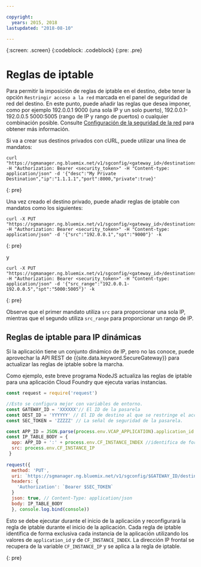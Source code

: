 ```yaml
---

copyright:
  years: 2015, 2018
lastupdated: "2018-08-10"

---
```

{:screen: .screen}
{:codeblock: .codeblock}
{:pre: .pre}

# Reglas de iptable

Para permitir la imposición de reglas de iptable en el destino, debe tener la opción `Restringir acceso a la red` marcada en el panel de seguridad de red del destino.  En este punto, puede añadir las reglas que desea imponer, como por ejemplo 192.0.0.1 9000 (una sola IP y un solo puerto), 192.0.0.1-192.0.0.5 5000:5005 (rango de IP y rango de puertos) o cualquier combinación posible. Consulte [Configuración de la seguridad de la red](./securegateway_destination.html#configuring-network-security) para obtener más información.

Si va a crear sus destinos privados con cURL, puede utilizar una línea de mandatos:

```
curl "https://sgmanager.ng.bluemix.net/v1/sgconfig/<gateway_id>/destinations" -H "Authorization: Bearer <security_token>" -H "Content-type: application/json" -d '{"desc":"My Private Destination","ip":"1.1.1.1","port":8000,"private":true}'
```
{: pre}

Una vez creado el destino privado, puede añadir reglas de iptable con mandatos como los siguientes:

```
curl -X PUT "https://sgmanager.ng.bluemix.net/v1/sgconfig/<gateway_id>/destinations/<destination_id>/ipTableRule" -H "Authorization: Bearer <security_token>" -H "Content-type: application/json" -d '{"src":"192.0.0.1","spt":"9000"}' -k
```
{: pre}

y

```
curl -X PUT "https://sgmanager.ng.bluemix.net/v1/sgconfig/<gateway_id>/destinations/<destination_id>/ipTableRule" -H "Authorization: Bearer <security_token>" -H "Content-type: application/json" -d '{"src_range":"192.0.0.1-192.0.0.5","spt":"5000:5005"}' -k
```
{: pre}

Observe que el primer mandato utiliza `src` para proporcionar una sola IP, mientras que el segundo utiliza `src_range` para proporcionar un rango de IP.

## Reglas de iptable para IP dinámicas

Si la aplicación tiene un conjunto dinámico de IP, pero no las conoce, puede aprovechar la API REST de {{site.data.keyword.SecureGateway}} para actualizar las reglas de iptable sobre la marcha.

Como ejemplo, este breve programa NodeJS actualiza las reglas de iptable para una aplicación Cloud Foundry que ejecuta varias instancias.

```javascript
const request = require('request')

//Esto se configura mejor con variables de entorno.
const GATEWAY_ID = 'XXXXXX'// El ID de la pasarela
const DEST_ID = 'YYYYYY' // El ID de destino al que se restringe el acceso.
const SEC_TOKEN = 'ZZZZZ' // La señal de seguridad de la pasarela.

const APP_ID = JSON.parse(process.env.VCAP_APPLICATION).application_id
const IP_TABLE_BODY = {
  app: APP_ID + ':' + process.env.CF_INSTANCE_INDEX //identifica de forma exclusiva la app y la instancia para la regla de iptable.
  src: process.env.CF_INSTANCE_IP
 }
 
request({
  method: 'PUT',
  uri: `https://sgmanager.ng.bluemix.net/v1/sgconfig/$GATEWAY_ID/destinations/$DEST_ID/ipTableRule`
  headers: {
    'Authorization': `Bearer $SEC_TOKEN`
  }
  json: true, // Content-Type: application/json
  body: IP_TABLE_BODY
  }, console.log.bind(console)) 
```

Esto se debe ejecutar durante el inicio de la aplicación y reconfigurará la regla de iptable durante el inicio de la aplicación. Cada regla de iptable identifica de forma exclusiva cada instancia de la aplicación utilizando los valores de `application_id` y de `CF_INSTANCE_INDEX`. La dirección IP frontal se recupera de la variable `CF_INSTANCE_IP` y se aplica a la regla de iptable.


{: pre}
